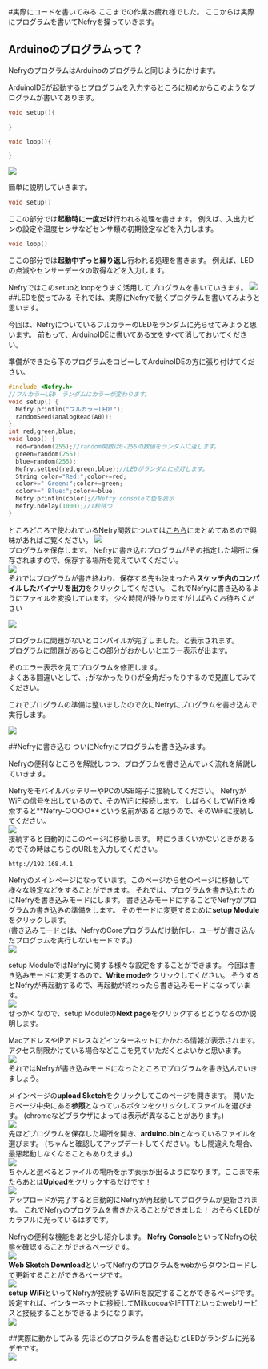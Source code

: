 #実際にコードを書いてみる
ここまでの作業お疲れ様でした。
ここからは実際にプログラムを書いてNefryを操っていきます。
## Arduinoのプログラムって？
NefryのプログラムはArduinoのプログラムと同じようにかけます。

ArduinoIDEが起動するとプログラムを入力するところに初めからこのようなプログラムが書いてあります。


```cpp
void setup(){

}

void loop(){

}
```

![](https://wamisnet.github.io/pic/ren/pic015.png)

簡単に説明していきます。

```cpp
void setup()
```
ここの部分では**起動時に一度だけ**行われる処理を書きます。
例えば、入出力ピンの設定や温度センサなどセンサ類の初期設定などを入力します。

```cpp
void loop()
```
ここの部分では**起動中ずっと繰り返し**行われる処理を書きます。
例えば、LEDの点滅やセンサーデータの取得などを入力します。

Nefryではこのsetupとloopをうまく活用してプログラムを書いていきます。
![](https://wamisnet.github.io/pic/ren/pic025.png)
##LEDを使ってみる
それでは、実際にNefryで動くプログラムを書いてみようと思います。

今回は、NefryについているフルカラーのLEDをランダムに光らせてみようと思います。
前もって、ArduinoIDEに書いてある文をすべて消しておいてください。

準備ができたら下のプログラムをコピーしてArduinoIDEの方に張り付けてください。


```cpp
#include <Nefry.h>
//フルカラーLED　ランダムにカラーが変わります。
void setup() {
  Nefry.println("フルカラーLED!");
  randomSeed(analogRead(A0));
}
int red,green,blue;
void loop() {
  red=random(255);//random関数は0-255の数値をランダムに返します。
  green=random(255);
  blue=random(255);
  Nefry.setLed(red,green,blue);//LEDがランダムに点灯します。
  String color="Red:";color+=red;
  color+=" Green:";color+=green;
  color+=" Blue:";color+=blue;
  Nefry.println(color);//Nefry consoleで色を表示
  Nefry.ndelay(1000);//1秒待つ
}
```


ところどころで使われているNefry関数については[こちら](http://qiita.com/wamisnet/items/e44812eb6d6fded7af26)にまとめてあるので興味があればご覧ください。
![](https://wamisnet.github.io/pic/ren/pic024.png)  
プログラムを保存します。
Nefryに書き込むプログラムがその指定した場所に保存されますので、保存する場所を覚えていてください。  
![](https://wamisnet.github.io/pic/ren/pic028.png)  
それではプログラムが書き終わり、保存する先も決まったら**スケッチ内のコンパイルしたバイナリを出力**をクリックしてください。
これでNefryに書き込めるようにファイルを変換しています。
少々時間が掛かりますがしばらくお待ちください  

![](https://wamisnet.github.io/pic/ren/pic026.png)  
   
プログラムに問題がないとコンパイルが完了しました。と表示されます。  
プログラムに問題があるとこの部分がおかしいとエラー表示が出ます。  
  
そのエラー表示を見てプログラムを修正します。  
よくある間違いとして、```;```がなかったり```()```が全角だったりするので見直してみてください。  
  
これでプログラムの準備は整いましたので次にNefryにプログラムを書き込んで実行します。  
  
![](https://wamisnet.github.io/pic/ren/pic027.png)

##Nefryに書き込む
ついにNefryにプログラムを書き込みます。

Nefryの便利なところを解説しつつ、プログラムを書き込んでいく流れを解説していきます。

NefryをモバイルバッテリーやPCのUSB端子に接続してください。
NefryがWiFiの信号を出しているので、そのWiFiに接続します。
しばらくしてWiFiを検索すると**Nefry-○○○○**という名前があると思うので、そのWiFiに接続してください。  
![](https://wamisnet.github.io/pic/ren/pic030.png)  
接続すると自動的にこのページに移動します。
時にうまくいかないときがあるのでその時はこちらのURLを入力してください。  
  
```http://192.168.4.1```
  
Nefryのメインページになっています。このページから他のページに移動して様々な設定などをすることができます。
それでは、プログラムを書き込むためにNefryを書き込みモードにします。
書き込みモードにすることでNefryがプログラムの書き込みの準備をします。
そのモードに変更するために**setup Module**をクリックします。  
(書き込みモードとは、NefryのCoreプログラムだけ動作し、ユーザが書き込んだプログラムを実行しないモードです。)  
![](https://wamisnet.github.io/pic/ren/pic031.png)  

setup ModuleではNefryに関する様々な設定をすることができます。
今回は書き込みモードに変更するので、**Write mode**をクリックしてください。
そうするとNefryが再起動するので、再起動が終わったら書き込みモードになっています。  
![](https://wamisnet.github.io/pic/ren/pic035.png)  
せっかくなので、setup Moduleの**Next page**をクリックするとどうなるのか説明します。

MacアドレスやIPアドレスなどインターネットにかかわる情報が表示されます。
アクセス制限かけている場合などここを見ていただくとよいかと思います。  
![](https://wamisnet.github.io/pic/ren/pic036.png)  
それではNefryが書き込みモードになったところでプログラムを書き込んでいきましょう。  
  
メインページの**upload Sketch**をクリックしてこのページを開きます。
開いたらページ中央にある**参照**となっているボタンをクリックしてファイルを選びます。
(chromeなどブラウザによっては表示が異なることがあります。)  
![](https://wamisnet.github.io/pic/ren/pic032.png)  
先ほどプログラムを保存した場所を開き、**arduino.bin**となっているファイルを選びます。
(ちゃんと確認してアップデートしてください。もし間違えた場合、最悪起動しなくなることもありえます。)  
![](https://wamisnet.github.io/pic/ren/pic033.png)  
ちゃんと選べるとファイルの場所を示す表示が出るようになります。ここまで来たらあとは**Upload**をクリックするだけです！  
![](https://wamisnet.github.io/pic/ren/pic034.png)  
アップロードが完了すると自動的にNefryが再起動してプログラムが更新されます。
これでNefryのプログラムを書きかえることができました！
おそらくLEDがカラフルに光っているはずです。

Nefryの便利な機能をあと少し紹介します。
**Nefry Console**といってNefryの状態を確認することができるページです。  
![](https://wamisnet.github.io/pic/ren/pic037.png)  
**Web Sketch Download**といってNefryのプログラムをwebからダウンロードして更新することができるページです。  
![](https://wamisnet.github.io/pic/ren/pic038.png)  
**setup WiFi**といってNefryが接続するWiFiを設定することができるページです。
設定すれば、インターネットに接続してMilkcocoaやIFTTTといったwebサービスと接続することができるようになります。  
![](https://wamisnet.github.io/pic/ren/pic039.png)  

##実際に動かしてみる
先ほどのプログラムを書き込むとLEDがランダムに光るデモです。  
![](https://wamisnet.github.io/pic/ren/led.gif)